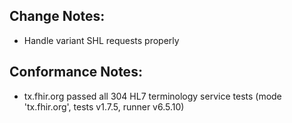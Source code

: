 ## Change Notes:

* Handle variant SHL requests properly

## Conformance Notes:

* tx.fhir.org passed all 304 HL7 terminology service tests (mode 'tx.fhir.org', tests v1.7.5, runner v6.5.10)
